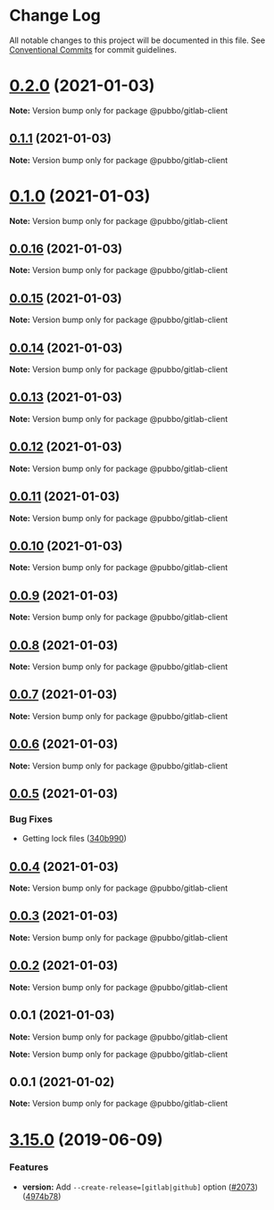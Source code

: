# Change Log

All notable changes to this project will be documented in this file.
See [Conventional Commits](https://conventionalcommits.org) for commit guidelines.

# [0.2.0](https://gitlab.com/lerna/lerna/compare/v0.0.5...v0.2.0) (2021-01-03)

**Note:** Version bump only for package @pubbo/gitlab-client





## [0.1.1](https://gitlab.com/lerna/lerna/compare/v0.0.5...v0.1.1) (2021-01-03)

**Note:** Version bump only for package @pubbo/gitlab-client





# [0.1.0](https://gitlab.com/lerna/lerna/compare/v0.0.5...v0.1.0) (2021-01-03)

**Note:** Version bump only for package @pubbo/gitlab-client





## [0.0.16](https://gitlab.com/lerna/lerna/compare/v0.0.5...v0.0.16) (2021-01-03)

**Note:** Version bump only for package @pubbo/gitlab-client





## [0.0.15](https://gitlab.com/lerna/lerna/compare/v0.0.5...v0.0.15) (2021-01-03)

**Note:** Version bump only for package @pubbo/gitlab-client





## [0.0.14](https://gitlab.com/lerna/lerna/compare/v0.0.5...v0.0.14) (2021-01-03)

**Note:** Version bump only for package @pubbo/gitlab-client





## [0.0.13](https://gitlab.com/lerna/lerna/compare/v0.0.5...v0.0.13) (2021-01-03)

**Note:** Version bump only for package @pubbo/gitlab-client





## [0.0.12](https://gitlab.com/lerna/lerna/compare/v0.0.5...v0.0.12) (2021-01-03)

**Note:** Version bump only for package @pubbo/gitlab-client





## [0.0.11](https://gitlab.com/lerna/lerna/compare/v0.0.5...v0.0.11) (2021-01-03)

**Note:** Version bump only for package @pubbo/gitlab-client





## [0.0.10](https://gitlab.com/lerna/lerna/compare/v0.0.5...v0.0.10) (2021-01-03)

**Note:** Version bump only for package @pubbo/gitlab-client





## [0.0.9](https://gitlab.com/lerna/lerna/compare/v0.0.5...v0.0.9) (2021-01-03)

**Note:** Version bump only for package @pubbo/gitlab-client





## [0.0.8](https://gitlab.com/lerna/lerna/compare/v0.0.5...v0.0.8) (2021-01-03)

**Note:** Version bump only for package @pubbo/gitlab-client





## [0.0.7](https://gitlab.com/lerna/lerna/compare/v0.0.5...v0.0.7) (2021-01-03)

**Note:** Version bump only for package @pubbo/gitlab-client





## [0.0.6](https://gitlab.com/lerna/lerna/compare/v0.0.5...v0.0.6) (2021-01-03)

**Note:** Version bump only for package @pubbo/gitlab-client





## [0.0.5](https://gitlab.com/lerna/lerna/compare/v0.0.4...v0.0.5) (2021-01-03)


### Bug Fixes

* Getting lock files ([340b990](https://gitlab.com/lerna/lerna/commit/340b99042a4d619a05cd6e831ab6ef4ed48583ed))





## [0.0.4](https://gitlab.com/lerna/lerna/compare/v0.0.3...v0.0.4) (2021-01-03)

**Note:** Version bump only for package @pubbo/gitlab-client





## [0.0.3](https://gitlab.com/lerna/lerna/compare/v0.0.2...v0.0.3) (2021-01-03)

**Note:** Version bump only for package @pubbo/gitlab-client





## [0.0.2](https://gitlab.com/lerna/lerna/compare/v0.0.1...v0.0.2) (2021-01-03)

**Note:** Version bump only for package @pubbo/gitlab-client





## 0.0.1 (2021-01-03)

**Note:** Version bump only for package @pubbo/gitlab-client







**Note:** Version bump only for package @pubbo/gitlab-client





## 0.0.1 (2021-01-02)

**Note:** Version bump only for package @pubbo/gitlab-client





# [3.15.0](https://gitlab.com/lerna/lerna/compare/v3.14.2...v3.15.0) (2019-06-09)


### Features

* **version:** Add `--create-release=[gitlab|github]` option ([#2073](https://gitlab.com/lerna/lerna/issues/2073)) ([4974b78](https://gitlab.com/lerna/lerna/commit/4974b78))
